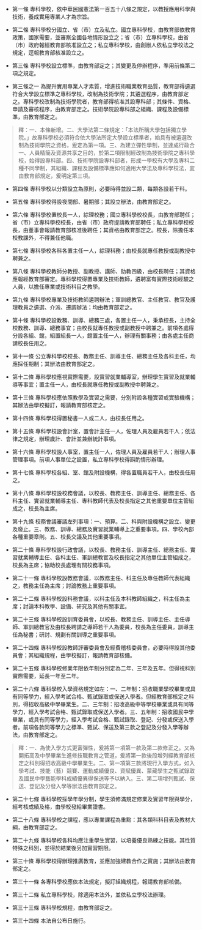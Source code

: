 * 第一條 專科學校，依中華民國憲法第一百五十八條之規定，以教授應用科學與技術，養成實用專業人才為宗旨。

* 第二條 專科學校分國立、省（市）立及私立。國立專科學校，由教育部依教育政策，國家需要，並審察全國各地情形設立之；省（市）立專科學校，由省（市）政府報經教育部核准設立之；私立專科學校，由創辦人依私立學校法之規定，逕報教育部核准設立之。

* 第三條 專科學校設立標準，由教育部定之；其變更及停辦程序，準用前條第二項之規定。

* 第三條之一 為提升實用專業人才素質，增進技術職業教育品質，教育部得遴選符合大學設立標準之專科學校，改制為技術學院；其遴選程序，由教育部定之。專科學校改制為技術學院者，教育部得核准其設專科部；其條件、資格、申請及審核程序，由教育部定之。技術學院設專科部之組織、課程及設備標準，由教育部定之。

> 釋：一、本條新增。二、大學法第二條規定：「本法所稱大學包括獨立學院。」故專科學校必須符合依大學法所定大學設立標準者，始具有被遴選改制為技術學院之資格，爰定為第一項。三、為建立彈性學制，並達成行政合一、人員精簡及資源共享之目的，於第二項限制經改制為技術學院之專科學校，始得設專科部。四、技術學院設專科部者，形成一學校有大學及專科二種不同學制，其組織、課程及設備標準應如何適用大學法及專科學校法，宜由教育部規定，爰明定第三項。

* 第四條 專科學校以分類設立為原則，必要時得並設二類，每類各設若干科。

* 第五條 專科學校得設夜間部、暑期部；其設立辦法，由教育部定之。

* 第六條 專科學校置校長一人，綜理校務；國立專科學校校長，由教育部聘任；省（市）立專科學校校長，由省（市）政府提請教育部聘任；私立專科學校校長，由董事會報請教育部核准後聘任；其資格由教育部定之。校長，除擔任本校教課外，不得兼任他職。

* 第七條 專科學校各科各置主任一人，綜理科務；由校長就專任教授或副教授中聘兼之。

* 第八條 專科學校教師分教授、副教授、講師、助教四級，由校長聘任；其資格應報經教育部審定。專科學校得置專業及技術教師，遴聘富有實際技術經驗之人員，以擔任專業或技術科目之教學。

* 第九條 專科學校專業及技術教師遴聘辦法；軍訓總教官、主任教官、教官及護理教員之遴選、介派、遷調辦法；均由教育部定之。

* 第十條 專科學校設教務、訓導、總務三處，各置主任一人，秉承校長，主持全校教務、訓導、總務事宜；由校長就專任教授或副教授中聘兼之。前項各處得分設各組、館，組置組長一人，館置主任一人，辦理有關事務；由各處主任商請校長任用之。

* 第十一條 公立專科學校校長、教務主任、訓導主任、總務主任及各科主任，均應採任期制；其辦法由教育部定之。

* 第十二條 專科學校應視實際需要，設實習就業輔導室，辦理學生實習及就業輔導等事宜；置主任一人，由校長就專任教授或副教授中聘兼之。

* 第十三條 專科學校應依照教學及實習之需要，分別附設各種實習或實驗機構；其辦法由學校擬訂，報請教育部核定之。

* 第十四條 專科學校得置秘書一人或二人，由校長任用之。

* 第十五條 專科學校設會計室，置會計主任一人，佐理人員及雇員若干人；依法律之規定，辦理歲計、會計並兼辦統計事項。

* 第十六條 專科學校設人事室，置主任一人，佐理人員及雇員若干人；辦理人事管理事項。前項人事單位之設置，私立專科學校得斟酌情形辦理。

* 第十七條 專科學校各組、室、館及附設機構，得各置職員若干人，由校長任用之。

* 第十八條 專科學校設校務會議，以校長、教務主任、訓導主任、總務主任、各科主任、實習就業輔導主任、專科教師代表及校長指定之其他重要單位主管組成之，校長為主席。

* 第十九條 校務會議審議左列事項：一、預算。二、科與附設機構之設立、變更及廢止。三、教務、訓導、總務及實習就業輔導上之重要事項。四、學校內部各種重要章則。五、校長交議及其他重要事項。

* 第二十條 專科學校設行政會議，以校長、教務主任、訓導主任、總務主任、實習就業輔導主任、各科主任、軍訓總教官及校長指定之其他單位主管組成之，校長為主席；協助校長處理有關校務事項。

* 第二十一條 專科學校設教務會議，以教務主任、科主任及專任教師代表組織之，教務主任為主席；討論教務上重要事項。

* 第二十二條 專科學校設科務會議，以科主任及本科教師組織之，科主任為主席；討論本科教學、設備、研究及其他有關事宜。

* 第二十三條 專科學校設訓育委員會，以校長、教務主任、訓導主任、主任導師、軍訓總教官及由校長聘請之導師若干人為委員，校長為主任委員，訓導主任為秘書；研討、規劃有關訓導之重要事項。

* 第二十四條 專科學校設教師評審委員會及經費稽核委員會，必要時得設其他委員會；其組織規程，由學校擬訂，報請教育部核備。

* 第二十五條 專科學校修業年限依年制分別定為二年、三年及五年。但得視科別實際需要，延長一年至二年。

* 第二十六條 專科學校入學資格規定如左：一、二年制：招收職業學校畢業或具有同等學力，經入學考試合格、甄試錄取或保送入學者。但經教育部核定之科別，得招收高級中學畢業生。二、三年制：招收高級中等學校畢業或具有同等學力，經入學考試合格、甄試錄取或保送入學者。三、五年制：招收國民中學畢業，或具有同等學力，經入學考試合格、甄試錄取、登記、分發或保送入學者。前項各款同等學力之標準、甄試、保送及第三款之登記及分發入學等辦法，由教育部定之。

> 釋：一、為使入學方式更富彈性，爰將第一項第一款及第二款修正之。又為開拓高及中學畢業生進修技職教育之管道，爰將第一款後段增列經教育部核定之科別得招收高級中學畢業生。二、第一項第三款將現行入學方式，如入學考試、技能（藝）競賽、運動成績優良、資賦優異、蒙藏學生之甄試錄取及國民中學藝能學科成績優異得保送等予以納入。三、第二項增列甄試、保送、登記及分發入學等辦法由教育部定之。

* 第二十七條 專科學校採學年學分制，學生須修滿規定修業及實習年限與學分，經考核成績及格，由學校發給畢業證書。

* 第二十八條 專科學校之課程，應以專業課程為重點：其各類科科目表及教材大綱，由教育部定之。

* 第二十九條 專科學校各科均應注重學生實習，以培養優良熟練之技能。其性質特殊之科別，並得於結業後另加實習期限。

* 第三十條 專科學校得辦理推廣教育，並應加強建教合作之實施；其辦法由教育部定之。

* 第三十一條 各專科學校應依本法規定，擬訂組織規程，報請教育部核備。

* 第三十二條 私立專科學校，除適用本法外，並依私立學校法辦理。

* 第三十三條 專科學校規程，由教育部定之。

* 第三十四條 本法自公布日施行。

